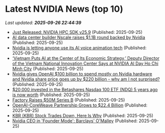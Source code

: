 # Latest NVIDIA News (top 10)
_Last updated: **2025-09-26 22:44:39**_

- [Just Released: NVIDIA HPC SDK v25.9](https://developer.nvidia.com/nvidia-hpc-sdk-259-downloads) (Published: 2025-09-25)
- [AI data center builder Nscale raises $1.1B round backed by Nvidia](https://siliconangle.com/2025/09/25/ai-data-center-builder-nscale-raises-1-1b-round-backed-nvidia/) (Published: 2025-09-25)
- [Nvidia is letting anyone use its AI voice animation tech](https://www.theverge.com/news/785981/nvidia-audio2face-ai-voice-animation-open-source) (Published: 2025-09-25)
- [‘Vietnam Puts AI at the Center of Its Economic Strategy,’ Deputy Director of the Vietnam National Innovation Center Says at NVIDIA AI Day Ho Chi Minh City](https://blogs.nvidia.com/blog/ai-day-ho-chi-minh-city/) (Published: 2025-09-25)
- [Nvidia gives OpenAI $100 billion to spend mostly on Nvidia hardware and Nvidia share price goes up by $220 billion - why am I not surprised?](https://www.techradar.com/pro/nvidia-gives-openai-usd100-billion-to-spend-mostly-on-nvidia-hardware-and-nvidia-share-price-goes-up-by-usd220-billion-why-am-i-not-surprised) (Published: 2025-09-25)
- [$20,000 invested in the Betashares Nasdaq 100 ETF (NDQ) 5 years ago is now worth](https://www.fool.com.au/2025/09/26/20000-invested-in-the-betashares-nasdaq-100-etf-ndq-5-years-ago-is-now-worth/) (Published: 2025-09-25)
- [Factory Raises $50M Series B](https://factory.ai/news/series-b) (Published: 2025-09-25)
- [OpenAI-CoreWeave Partnership Grows to $22.4 Billion](http://www.pymnts.com/artificial-intelligence-2/2025/openai-coreweave-partnership-ai-hyperscalers/) (Published: 2025-09-25)
- [KBR (KBR) Stock Trades Down, Here Is Why](https://finance.yahoo.com/news/kbr-kbr-stock-trades-down-205041718.html) (Published: 2025-09-25)
- [Nvidia CEO in 'Founder Mode': Barclays' O'Malley](https://finance.yahoo.com/video/nvidia-ceo-founder-mode-barclays-203010422.html) (Published: 2025-09-25)
